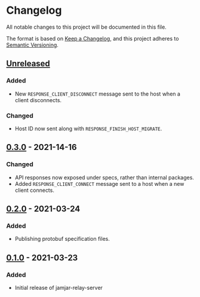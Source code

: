 # Changelog
All notable changes to this project will be documented in this file.

The format is based on [Keep a Changelog](https://keepachangelog.com/en/1.1.0/),
and this project adheres to [Semantic Versioning](https://semver.org/spec/v2.0.0.html).

## [Unreleased]
### Added
- New `RESPONSE_CLIENT_DISCONNECT` message sent to the host when a client disconnects.

### Changed
- Host ID now sent along with `RESPONSE_FINISH_HOST_MIGRATE`.

## [0.3.0] - 2021-14-16
### Changed
- API responses now exposed under specs, rather than internal packages.
- Added `RESPONSE_CLIENT_CONNECT` message sent to a host when a new client connects.

## [0.2.0] - 2021-03-24
### Added
- Publishing protobuf specification files.

## [0.1.0] - 2021-03-23
### Added
- Initial release of jamjar-relay-server

[Unreleased]: https://github.com/jamjarlabs/jamjar-relay-server/compare/v0.3.0...HEAD
[0.3.0]: https://github.com/jamjarlabs/jamjar-relay-server/compare/v0.2.0...v0.3.0
[0.2.0]: https://github.com/jamjarlabs/jamjar-relay-server/compare/v0.1.0...v0.2.0
[0.1.0]: https://github.com/jamjarlabs/jamjar-relay-server/releases/tag/v0.1.0
